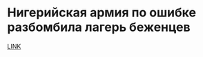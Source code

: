 # Нигерийская армия по ошибке разбомбила лагерь беженцев



[LINK](https://varlamov.ru/2191468.html)